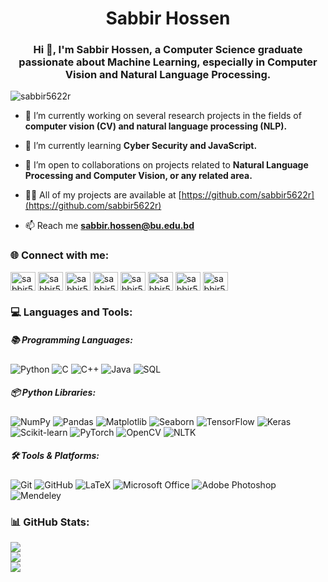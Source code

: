 <h1 align="center">Sabbir Hossen</h1>
<h3 align="center">Hi 👋, I'm Sabbir Hossen, a Computer Science graduate passionate about Machine Learning, especially in Computer Vision and Natural Language Processing.</h3>

<p align="left"> <img src="https://komarev.com/ghpvc/?username=sabbir5622r&label=Profile%20views&color=0e75b6&style=flat" alt="sabbir5622r" /> </p>

- 🔭 I’m currently working on several research projects in the fields of **computer vision (CV) and natural language processing (NLP).**

- 🌱 I’m currently learning **Cyber Security and JavaScript.**

- 👯  I’m open to collaborations on projects related to **Natural Language Processing and Computer Vision, or any related area.**

- 👨‍💻 All of my projects are available at [https://github.com/sabbir5622r](https://github.com/sabbir5622r)

- 📫 Reach me **sabbir.hossen@bu.edu.bd**

<h3 align="left">🌐 Connect with me:</h3>
<p align="left">
<a href="https://twitter.com/sabbir5622r" target="blank"><img align="center" src="https://raw.githubusercontent.com/rahuldkjain/github-profile-readme-generator/master/src/images/icons/Social/twitter.svg" alt="sabbir5622r" height="30" width="40" /></a>
<a href="https://linkedin.com/in/sabbir5622r" target="blank"><img align="center" src="https://raw.githubusercontent.com/rahuldkjain/github-profile-readme-generator/master/src/images/icons/Social/linked-in-alt.svg" alt="sabbir5622r" height="30" width="40" /></a>
<a href="https://stackoverflow.com/users/sabbir5622r" target="blank"><img align="center" src="https://raw.githubusercontent.com/rahuldkjain/github-profile-readme-generator/master/src/images/icons/Social/stack-overflow.svg" alt="sabbir5622r" height="30" width="40" /></a>
<a href="https://kaggle.com/sabbir5622r" target="blank"><img align="center" src="https://raw.githubusercontent.com/rahuldkjain/github-profile-readme-generator/master/src/images/icons/Social/kaggle.svg" alt="sabbir5622r" height="30" width="40" /></a>
<a href="https://fb.com/sabbir5622r" target="blank"><img align="center" src="https://raw.githubusercontent.com/rahuldkjain/github-profile-readme-generator/master/src/images/icons/Social/facebook.svg" alt="sabbir5622r" height="30" width="40" /></a>
<a href="https://instagram.com/sabbir5622r" target="blank"><img align="center" src="https://raw.githubusercontent.com/rahuldkjain/github-profile-readme-generator/master/src/images/icons/Social/instagram.svg" alt="sabbir5622r" height="30" width="40" /></a>
<a href="https://www.youtube.com/c/sabbir5622r" target="blank"><img align="center" src="https://raw.githubusercontent.com/rahuldkjain/github-profile-readme-generator/master/src/images/icons/Social/youtube.svg" alt="sabbir5622r" height="30" width="40" /></a>
<a href="https://www.hackerrank.com/sabbir5622r" target="blank"><img align="center" src="https://raw.githubusercontent.com/rahuldkjain/github-profile-readme-generator/master/src/images/icons/Social/hackerrank.svg" alt="sabbir5622r" height="30" width="40" /></a>
</p>

<h3 align="left">💻 Languages and Tools:</h3>

<h5 align="left">📚 Programming Languages:</h5>
<p align="left">
  <img src="https://img.shields.io/badge/python-3670A0?style=for-the-badge&logo=python&logoColor=ffdd54" alt="Python" />
  <img src="https://img.shields.io/badge/c-%2300599C.svg?style=for-the-badge&logo=c&logoColor=white" alt="C" />
  <img src="https://img.shields.io/badge/c++-%2300599C.svg?style=for-the-badge&logo=c%2B%2B&logoColor=white" alt="C++" />
  <img src="https://img.shields.io/badge/java-%23ED8B00.svg?style=for-the-badge&logo=openjdk&logoColor=white" alt="Java" />
  <img src="https://img.shields.io/badge/SQL-%2307405e.svg?style=for-the-badge&logo=sqlite&logoColor=white" alt="SQL" />
</p>

<h5 align="left">📦 Python Libraries:</h5>
<p align="left">
  <img src="https://img.shields.io/badge/numpy-%23013243.svg?style=for-the-badge&logo=numpy&logoColor=white" alt="NumPy" />
  <img src="https://img.shields.io/badge/pandas-%23150458.svg?style=for-the-badge&logo=pandas&logoColor=white" alt="Pandas" />
  <img src="https://img.shields.io/badge/Matplotlib-%23ffffff.svg?style=for-the-badge&logo=Matplotlib&logoColor=black" alt="Matplotlib" />
  <img src="https://img.shields.io/badge/seaborn-3776AB?style=for-the-badge&logo=python&logoColor=white" alt="Seaborn" />
  <img src="https://img.shields.io/badge/TensorFlow-%23FF6F00.svg?style=for-the-badge&logo=tensorflow&logoColor=white" alt="TensorFlow" />
  <img src="https://img.shields.io/badge/Keras-%23D00000.svg?style=for-the-badge&logo=Keras&logoColor=white" alt="Keras" />
  <img src="https://img.shields.io/badge/scikit--learn-%23F7931E.svg?style=for-the-badge&logo=scikit-learn&logoColor=white" alt="Scikit-learn" />
  <img src="https://img.shields.io/badge/PyTorch-%23EE4C2C.svg?style=for-the-badge&logo=PyTorch&logoColor=white" alt="PyTorch" />
  <img src="https://img.shields.io/badge/OpenCV-%23white.svg?style=for-the-badge&logo=opencv&logoColor=black" alt="OpenCV" />
  <img src="https://img.shields.io/badge/NLTK-%23337AB7.svg?style=for-the-badge&logo=python&logoColor=white" alt="NLTK" />
</p>

<h5 align="left">🛠️ Tools & Platforms:</h5>
<p align="left">
  <img src="https://img.shields.io/badge/git-%23F05033.svg?style=for-the-badge&logo=git&logoColor=white" alt="Git" />
  <img src="https://img.shields.io/badge/github-%23121011.svg?style=for-the-badge&logo=github&logoColor=white" alt="GitHub" />
  <img src="https://img.shields.io/badge/latex-%23008080.svg?style=for-the-badge&logo=latex&logoColor=white" alt="LaTeX" />
  <img src="https://img.shields.io/badge/Microsoft_Office-D83B01?style=for-the-badge&logo=microsoft-office&logoColor=white" alt="Microsoft Office" />
  <img src="https://img.shields.io/badge/Adobe%20Photoshop-31A8FF?style=for-the-badge&logo=Adobe%20Photoshop&logoColor=white" alt="Adobe Photoshop" />
  <img src="https://img.shields.io/badge/Mendeley-9A1F2E?style=for-the-badge&logo=mendeley&logoColor=white" alt="Mendeley" />




<h3 align="left">📊 GitHub Stats:</h3>

![](https://github-readme-stats.vercel.app/api?username=sabbir5622r&theme=dark&hide_border=false&include_all_commits=true&count_private=true)<br/>
![](https://nirzak-streak-stats.vercel.app/?user=sabbir5622r&theme=dark&hide_border=false)<br/>
![](https://github-readme-stats.vercel.app/api/top-langs/?username=sabbir5622r&theme=dark&hide_border=false&include_all_commits=true&count_private=true&layout=compact)

